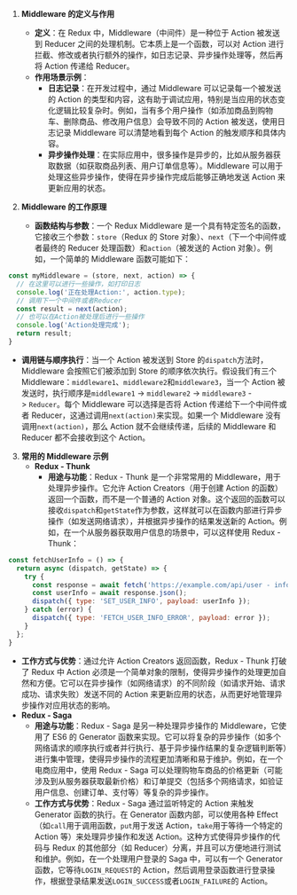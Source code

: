 1. **Middleware 的定义与作用**
    
    - **定义**：在 Redux 中，Middleware（中间件）是一种位于 Action 被发送到 Reducer 之间的处理机制。它本质上是一个函数，可以对 Action 进行拦截、修改或者执行额外的操作，如日志记录、异步操作处理等，然后再将 Action 传递给 Reducer。
    - **作用场景示例**：
        - **日志记录**：在开发过程中，通过 Middleware 可以记录每一个被发送的 Action 的类型和内容，这有助于调试应用，特别是当应用的状态变化逻辑比较复杂时。例如，当有多个用户操作（如添加商品到购物车、删除商品、修改用户信息）会导致不同的 Action 被发送，使用日志记录 Middleware 可以清楚地看到每个 Action 的触发顺序和具体内容。
        - **异步操作处理**：在实际应用中，很多操作是异步的，比如从服务器获取数据（如获取商品列表、用户订单信息等）。Middleware 可以用于处理这些异步操作，使得在异步操作完成后能够正确地发送 Action 来更新应用的状态。
2. **Middleware 的工作原理**
    
    - **函数结构与参数**：一个 Redux Middleware 是一个具有特定签名的函数，它接收三个参数：`store`（Redux 的 Store 对象）、`next`（下一个中间件或者最终的 Reducer 处理函数）和`action`（被发送的 Action 对象）。例如，一个简单的 Middleware 函数可能如下：



```jsx
const myMiddleware = (store, next, action) => {
  // 在这里可以进行一些操作，如打印日志
  console.log('正在处理Action:', action.type);
  // 调用下一个中间件或者Reducer
  const result = next(action);
  // 也可以在Action被处理后进行一些操作
  console.log('Action处理完成');
  return result;
}
```

  

- **调用链与顺序执行**：当一个 Action 被发送到 Store 的`dispatch`方法时，Middleware 会按照它们被添加到 Store 的顺序依次执行。假设我们有三个 Middleware：`middleware1`、`middleware2`和`middleware3`，当一个 Action 被发送时，执行顺序是`middleware1` -> `middleware2` -> `middleware3` -> `Reducer`。每个 Middleware 可以选择是否将 Action 传递给下一个中间件或者 Reducer，这通过调用`next(action)`来实现。如果一个 Middleware 没有调用`next(action)`，那么 Action 就不会继续传递，后续的 Middleware 和 Reducer 都不会接收到这个 Action。

  

3. **常用的 Middleware 示例**
    - **Redux - Thunk**
        - **用途与功能**：Redux - Thunk 是一个非常常用的 Middleware，用于处理异步操作。它允许 Action Creators（用于创建 Action 的函数）返回一个函数，而不是一个普通的 Action 对象。这个返回的函数可以接收`dispatch`和`getState`作为参数，这样就可以在函数内部进行异步操作（如发送网络请求），并根据异步操作的结果发送新的 Action。例如，在一个从服务器获取用户信息的场景中，可以这样使用 Redux - Thunk：

```jsx
const fetchUserInfo = () => {
  return async (dispatch, getState) => {
    try {
      const response = await fetch('https://example.com/api/user - info');
      const userInfo = await response.json();
      dispatch({ type: 'SET_USER_INFO', payload: userInfo });
    } catch (error) {
      dispatch({ type: 'FETCH_USER_INFO_ERROR', payload: error });
    }
  };
}
```

  

- **工作方式与优势**：通过允许 Action Creators 返回函数，Redux - Thunk 打破了 Redux 中 Action 必须是一个简单对象的限制，使得异步操作的处理更加自然和方便。它可以在异步操作（如网络请求）的不同阶段（如请求开始、请求成功、请求失败）发送不同的 Action 来更新应用的状态，从而更好地管理异步操作对应用状态的影响。
- **Redux - Saga**
    - **用途与功能**：Redux - Saga 是另一种处理异步操作的 Middleware，它使用了 ES6 的 Generator 函数来实现。它可以将复杂的异步操作（如多个网络请求的顺序执行或者并行执行、基于异步操作结果的复杂逻辑判断等）进行集中管理，使得异步操作的流程更加清晰和易于维护。例如，在一个电商应用中，使用 Redux - Saga 可以处理购物车商品的价格更新（可能涉及到从服务器获取最新价格）和订单提交（包括多个网络请求，如验证用户信息、创建订单、支付等）等复杂的异步操作。
    - **工作方式与优势**：Redux - Saga 通过监听特定的 Action 来触发 Generator 函数的执行。在 Generator 函数内部，可以使用各种 Effect（如`call`用于调用函数，`put`用于发送 Action，`take`用于等待一个特定的 Action 等）来处理异步操作和发送 Action。这种方式使得异步操作的代码与 Redux 的其他部分（如 Reducer）分离，并且可以方便地进行测试和维护。例如，在一个处理用户登录的 Saga 中，可以有一个 Generator 函数，它等待`LOGIN_REQUEST`的 Action，然后调用登录函数进行登录操作，根据登录结果发送`LOGIN_SUCCESS`或者`LOGIN_FAILURE`的 Action。